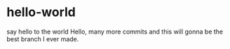 # hello-world
say hello to the world
Hello, many more commits and this will gonna be the best branch I ever made.
